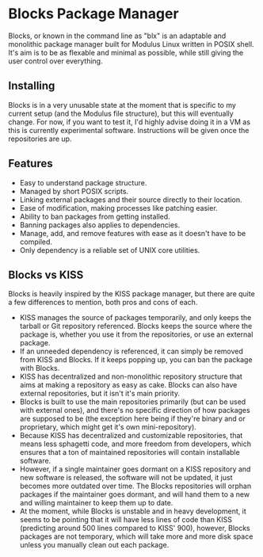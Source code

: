 # Blocks Package Manager
Blocks, or known in the command line as "blx" is an adaptable and monolithic package manager built for Modulus Linux written in POSIX shell. It's aim is to be as flexable and minimal as possible, while still giving the user control over everything.

## Installing
Blocks is in a very unusable state at the moment that is specific to my current setup (and the Modulus file structure), but this will eventually change. For now, if you want to test it, I'd highly advise doing it in a VM as this is currently experimental software. Instructions will be given once the repositories are up.

## Features
- Easy to understand package structure.
- Managed by short POSIX scripts.
- Linking external packages and their source directly to their location.
- Ease of modification, making processes like patching easier.
- Ability to ban packages from getting installed.
- Banning packages also applies to dependencies.
- Manage, add, and remove features with ease as it doesn't have to be compiled.
- Only dependency is a reliable set of UNIX core utilities.

## Blocks vs KISS
Blocks is heavily inspired by the KISS package manager, but there are quite a few differences to mention, both pros and cons of each.
- KISS manages the source of packages temporarily, and only keeps the tarball or Git repository referenced. Blocks keeps the source where the package is, whether you use it from the repositories, or use an external package.
- If an unneeded dependency is referenced, it can simply be removed from KISS and Blocks. If it keeps popping up, you can ban the package with Blocks.
- KISS has decentralized and non-monolithic repository structure that aims at making a repository as easy as cake. Blocks can also have external repositories, but it isn't it's main priority.
- Blocks is built to use the main repositories primarily (but can be used with external ones), and there's no specific direction of how packages are supposed to be (the exception here being if they're binary and or proprietary, which might get it's own mini-repository).
- Because KISS has decentralized and customizable repositories, that means less sphagetti code, and more freedom from developers, which ensures that a ton of maintained repositories will contain installable software.
- However, if a single maintainer goes dormant on a KISS repository and new software is released, the software will not be updated, it just becomes more outdated over time. The Blocks repositories will orphan packages if the maintainer goes dormant, and will hand them to a new and willing maintainer to keep them up to date.
- At the moment, while Blocks is unstable and in heavy development, it seems to be pointing that it will have less lines of code than KISS (predicting around 500 lines compared to KISS' 900), however, Blocks packages are not temporary, which will take more and more disk space unless you manually clean out each package.
